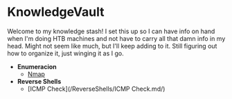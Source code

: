 # KnowledgeVault

Welcome to my knowledge stash! I set this up so I can have info on hand when I'm doing HTB machines and not have to carry all that damn info in my head. Might not seem like much, but I'll keep adding to it. Still figuring out how to organize it, just winging it as I go.

- **Enumeracion**
  - [Nmap](/Enumeracion/nmap.md/)
- **Reverse Shells**
  - [ICMP Check](/ReverseShells/ICMP Check.md/)
